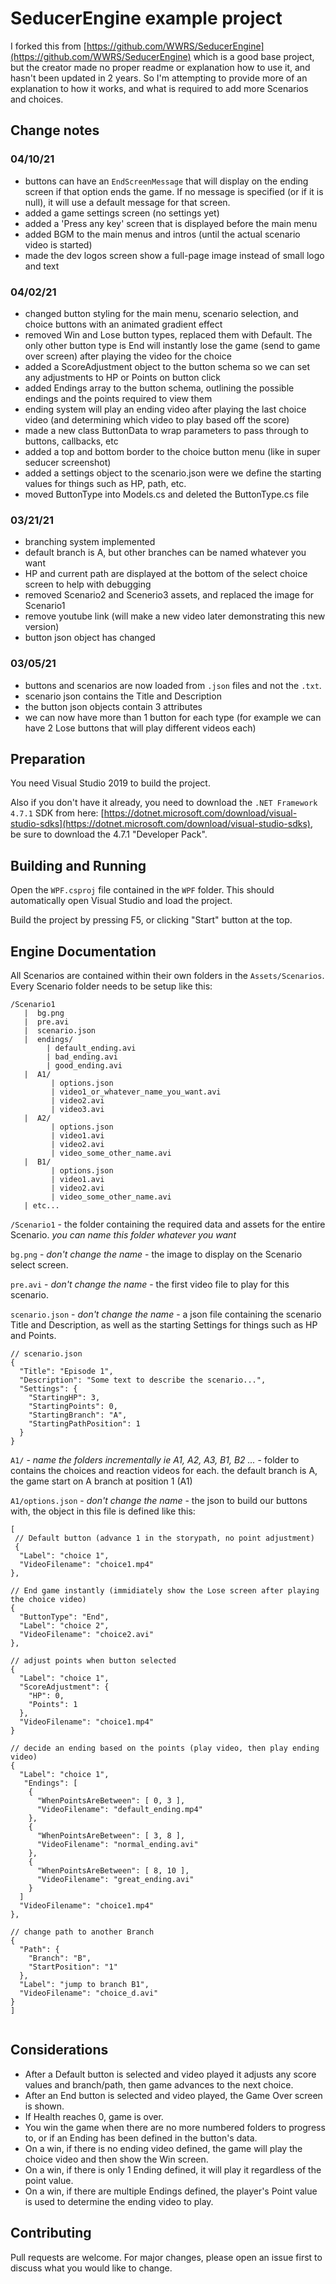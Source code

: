 # SeducerEngine example project

I forked this from [https://github.com/WWRS/SeducerEngine](https://github.com/WWRS/SeducerEngine) which is a good base project, but the creator made no proper readme or explanation how to use it, and hasn't been updated in 2 years. So I'm attempting to provide more of an explanation to how it works, and what is required to add more Scenarios and choices. 


## Change notes

### 04/10/21
  - buttons can have an `EndScreenMessage` that will display on the ending screen if that option ends the game. If no message is specified (or if it is null), it will use a default message for that screen.
  - added a game settings screen (no settings yet)
  - added a 'Press any key' screen that is displayed before the main menu
  - added BGM to the main menus and intros (until the actual scenario video is started)
  - made the dev logos screen show a full-page image instead of small logo and text

### 04/02/21
  - changed button styling for the main menu, scenario selection, and choice buttons with an animated gradient effect
  - removed Win and Lose button types, replaced them with Default. The only other button type is End will instantly lose the game (send to game over screen) after playing the video for the choice
  - added a ScoreAdjustment object to the button schema so we can set any adjustments to HP or Points on button click
  - added Endings array to the button schema, outlining the possible endings and the points required to view them
  - ending system will play an ending video after playing the last choice video (and determining which video to play based off the score)
  - made a new class ButtonData to wrap parameters to pass through to buttons, callbacks, etc
  - added a top and bottom border to the choice button menu (like in super seducer screenshot)
  - added a settings object to the scenario.json were we define the starting values for things such as HP, path, etc. 
  - moved ButtonType into Models.cs and deleted the ButtonType.cs file

### 03/21/21
 - branching system implemented
 - default branch is A, but other branches can be named whatever you want
 - HP and current path are displayed at the bottom of the select choice screen to help with debugging
 - removed Scenario2 and Scenerio3 assets, and replaced the image for Scenario1
 - remove youtube link (will make a new video later demonstrating this new version)
 - button json object has changed

### 03/05/21 
 - buttons and scenarios are now loaded from `.json` files and not the `.txt`. 
 - scenario json contains the Title and Description
 - the button json objects contain 3 attributes
 - we can now have more than 1 button for each type (for example we can have 2 Lose buttons that will play different videos each)

## Preparation

You need Visual Studio 2019 to build the project.

Also if you don't have it already, you need to download the `.NET Framework 4.7.1` SDK from here: [https://dotnet.microsoft.com/download/visual-studio-sdks](https://dotnet.microsoft.com/download/visual-studio-sdks), be sure to download the 4.7.1 "Developer Pack".  

## Building and Running

Open the `WPF.csproj` file contained in the `WPF` folder. This should automatically open Visual Studio and load the project. 

Build the project by pressing F5, or clicking "Start" button at the top. 

## Engine Documentation

All Scenarios are contained within their own folders in the `Assets/Scenarios`. Every Scenario folder needs to be setup like this:

```
/Scenario1
   |  bg.png
   |  pre.avi
   |  scenario.json
   |  endings/
        | default_ending.avi
        | bad_ending.avi
        | good_ending.avi
   |  A1/
         | options.json
         | video1_or_whatever_name_you_want.avi
         | video2.avi
         | video3.avi
   |  A2/
         | options.json
         | video1.avi
         | video2.avi
         | video_some_other_name.avi
   |  B1/
         | options.json
         | video1.avi
         | video2.avi
         | video_some_other_name.avi
   | etc...
```
`/Scenario1` - the folder containing the required data and assets for the entire Scenario. _you can name this folder whatever you want_

`bg.png` -  _don't change the name_ - the image to display on the Scenario select screen.

`pre.avi` -  _don't change the name_ - the first video file to play for this scenario.

`scenario.json` -  _don't change the name_ - a json file containing the scenario Title and Description, as well as the starting Settings for things such as HP and Points.

```
// scenario.json
{
  "Title": "Episode 1",
  "Description": "Some text to describe the scenario...",
  "Settings": {
    "StartingHP": 3,
    "StartingPoints": 0,
    "StartingBranch": "A",
    "StartingPathPosition": 1
  }
}

```

`A1/` -  _name the folders incrementally ie A1, A2, A3, B1, B2 ..._ - folder to contains the choices and reaction videos for each. the default branch is A, the game start on A branch at position 1 (A1)

`A1/options.json` -  _don't change the name_ - the json to build our buttons with, the object in this file is defined like this: 

  ```
 [
   // Default button (advance 1 in the storypath, no point adjustment)
   {
    "Label": "choice 1",
    "VideoFilename": "choice1.mp4"
  },

  // End game instantly (immidiately show the Lose screen after playing the choice video)
  {
    "ButtonType": "End",
    "Label": "choice 2",
    "VideoFilename": "choice2.avi"
  },

  // adjust points when button selected
  {
    "Label": "choice 1",
    "ScoreAdjustment": {
      "HP": 0,
      "Points": 1
    },
    "VideoFilename": "choice1.mp4"
  }

  // decide an ending based on the points (play video, then play ending video)
  {
    "Label": "choice 1",
     "Endings": [
      {
        "WhenPointsAreBetween": [ 0, 3 ],
        "VideoFilename": "default_ending.mp4"
      },
      {
        "WhenPointsAreBetween": [ 3, 8 ],
        "VideoFilename": "normal_ending.avi"
      },
      {
        "WhenPointsAreBetween": [ 8, 10 ],
        "VideoFilename": "great_ending.avi"
      }
    ]
    "VideoFilename": "choice1.mp4"
  },

  // change path to another Branch 
  {
    "Path": {
      "Branch": "B",
      "StartPosition": "1"
    },
    "Label": "jump to branch B1",
    "VideoFilename": "choice_d.avi"
  }
]


  ```

## Considerations

- After a Default button is selected and video played it adjusts any score values and branch/path, then game advances to the next choice.
- After an End button is selected and video played, the Game Over screen is shown.
- If Health reaches 0, game is over.
- You win the game when there are no more numbered folders to progress to, or if an Ending has been defined in the button's data. 
- On a win, if there is no ending video defined, the game will play the choice video and then show the Win screen.
- On a win, if there is only 1 Ending defined, it will play it regardless of the point value.
- On a win, if there are multiple Endings defined, the player's Point value is used to determine the ending video to play.

## Contributing
Pull requests are welcome. For major changes, please open an issue first to discuss what you would like to change.
